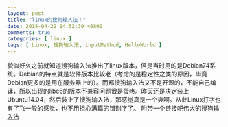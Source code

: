 ```yaml
---
layout: post
title: "linux的搜狗输入法！"
date: 2014-04-22 14:52:39 +0800
comments: true
categories: [ linux ]
tags: [ Linux, 搜狗输入法, inputMethod, HelloWorld ]
---
```


貌似好久之前就知道搜狗输入法推出了linux版本，但是当时用的是Debian74系统。Debian的特点就是软件版本比较老（考虑的是稳定性之类的原因，毕竟Debian更多的是用在服务器上的）。而都搜狗输入法又不是开源的，不能自己编译，所以出现的libc6的版本不兼容问题很是蛋疼。昨天还是决定装上Ubuntu14.04，然后装上了搜狗输入法，那感觉真是一个爽啊。从此Linux打字也有了飞一般的感觉，也不用担心满篇的错别字了。
附带一个链接吧[伟大的搜狗输入法](http://pinyin.sogou.com/linux/)
